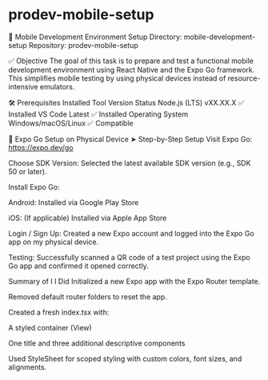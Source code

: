 # prodev-mobile-setup

📱 Mobile Development Environment Setup
Directory: mobile-development-setup
Repository: prodev-mobile-setup

✅ Objective
The goal of this task is to prepare and test a functional mobile development environment using React Native and the Expo Go framework. This simplifies mobile testing by using physical devices instead of resource-intensive emulators.

🛠 Prerequisites Installed
Tool	Version	Status
Node.js (LTS)	vXX.XX.X	✅ Installed
VS Code	Latest	✅ Installed
Operating System	Windows/macOS/Linux	✅ Compatible

📲 Expo Go Setup on Physical Device
➤ Step-by-Step Setup
Visit Expo Go:
https://expo.dev/go

Choose SDK Version:
Selected the latest available SDK version (e.g., SDK 50 or later).

Install Expo Go:

Android: Installed via Google Play Store

iOS: (If applicable) Installed via Apple App Store


Login / Sign Up:
Created a new Expo account and logged into the Expo Go app on my physical device.

Testing:
Successfully scanned a QR code of a test project using the Expo Go app and confirmed it opened correctly.

 
  Summary of I I Did
Initialized a new Expo app with the Expo Router template.

Removed default router folders to reset the app.

Created a fresh index.tsx with:

A styled container (View)

One title <Text> and three additional descriptive <Text> components

Used StyleSheet for scoped styling with custom colors, font sizes, and alignments.





